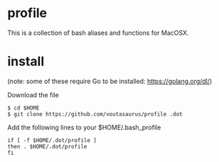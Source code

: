 # profile

This is a collection of bash aliases and functions for MacOSX.

# install

(note: some of these require Go to be installed: https://golang.org/dl/)

Download the file
```
$ cd $HOME
$ git clone https://github.com/voutasaurus/profile .dot
```

Add the following lines to your $HOME/.bash_profile
```
if [ -f $HOME/.dot/profile ]
then . $HOME/.dot/profile
fi
```
